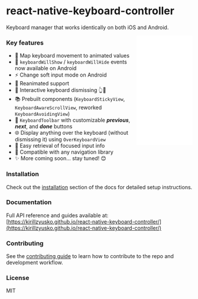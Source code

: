 # react-native-keyboard-controller

Keyboard manager that works identically on both iOS and Android.

<div>
  <img align="right" width="30%" src="./gifs/demo.png?raw=true">
</div>

### Key features

- 🧬 Map keyboard movement to animated values  
- 🧪 `keyboardWillShow` / `keyboardWillHide` events now available on Android  
- ⚡ Change soft input mode on Android  
- 🚀 Reanimated support  
- 📱 Interactive keyboard dismissing 👆📱  
- 📚 Prebuilt components (`KeyboardStickyView`, `KeyboardAwareScrollView`, reworked `KeyboardAvoidingView`)  
- 📐 `KeyboardToolbar` with customizable _**previous**_, _**next**_, and _**done**_ buttons  
- 🌐 Display anything over the keyboard (without dismissing it) using `OverKeyboardView`  
- 📝 Easy retrieval of focused input info  
- 🧭 Compatible with any navigation library  
- ✨ More coming soon... stay tuned! 😊  

### Installation

Check out the [installation](https://kirillzyusko.github.io/react-native-keyboard-controller/docs/installation) section of the docs for detailed setup instructions.

### Documentation

Full API reference and guides available at:  
[https://kirillzyusko.github.io/react-native-keyboard-controller/](https://kirillzyusko.github.io/react-native-keyboard-controller/)

### Contributing

See the [contributing guide](CONTRIBUTING.md) to learn how to contribute to the repo and development workflow.

### License

MIT

